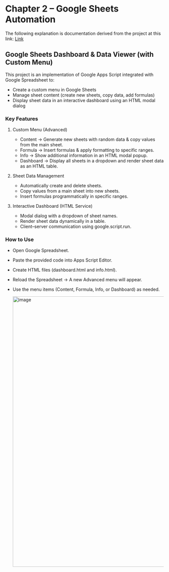 # Chapter 2 – Google Sheets Automation

The following explanation is documentation derived from the project at this link:
[Link](https://github.com/adstika20/portfolio-automation-Google-Appscript/blob/main/Chapter%202%20%E2%80%93%20Google%20Sheets%20Automation/Google%20Sheets%20Dashboard%20with%20Custom%20Menu)

## Google Sheets Dashboard & Data Viewer (with Custom Menu)

This project is an implementation of Google Apps Script integrated with Google Spreadsheet to:

- Create a custom menu in Google Sheets
- Manage sheet content (create new sheets, copy data, add formulas)
- Display sheet data in an interactive dashboard using an HTML modal dialog

### Key Features

1. Custom Menu (Advanced)
   - Content → Generate new sheets with random data & copy values from the main sheet.
   - Formula → Insert formulas & apply formatting to specific ranges.
   - Info → Show additional information in an HTML modal popup.
   - Dashboard → Display all sheets in a dropdown and render sheet data as an HTML table.

2. Sheet Data Management
   - Automatically create and delete sheets.
   - Copy values from a main sheet into new sheets.
   - Insert formulas programmatically in specific ranges.

3. Interactive Dashboard (HTML Service)
   - Modal dialog with a dropdown of sheet names.
   - Render sheet data dynamically in a table.
   - Client–server communication using google.script.run.

### How to Use
   - Open Google Spreadsheet.
   - Paste the provided code into Apps Script Editor.
   - Create HTML files (dashboard.html and info.html).
   - Reload the Spreadsheet → A new Advanced menu will appear.
   - Use the menu items (Content, Formula, Info, or Dashboard) as needed.

     <img width="1918" height="860" alt="image" src="https://github.com/user-attachments/assets/1e441d8a-4936-4ee5-b5b3-f5b916beaa43" />
